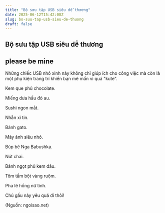 ```yaml
---
title: "Bộ sưu tập USB siêu dễ thương"
date: 2025-06-12T15:42:08Z
slug: bo-suu-tap-usb-sieu-de-thuong
draft: false
---
```


## Bộ sưu tập USB siêu dễ thương

## please be mine

Những chiếc USB nhỏ xinh này không chỉ giúp ích cho công việc mà còn là một phụ kiện trang trí khiến bạn mê mẩn vì quá "kute".


Kem que phủ chocolate.

Miếng dưa hấu đỏ au.

Sushi ngon mắt.

Nhẫn xì tin.

Bánh gato.

Máy ảnh siêu nhỏ.

Búp bê Nga Babushka.

Nút chai.

Bánh ngọt phủ kem dâu.

Tôm tẩm bột vàng ruộm.

Pha lê hồng nữ tính.

Chú gấu này yêu quá đi thôi!
 
(Nguồn: ngoisao.net)​